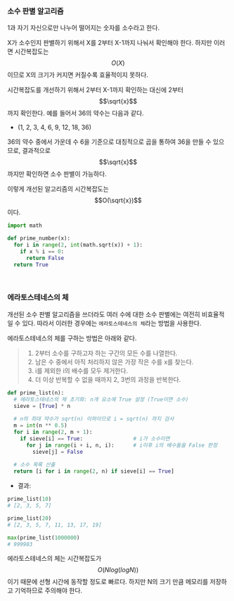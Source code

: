### 소수 판별 알고리즘
1과 자기 자신으로만 나누어 떨어지는 숫자를 소수라고 한다.

X가 소수인지 판별하기 위해서 X를 2부터 X-1까지 나눠서 확인해야 한다. 
하지만 이러면 시간복잡도는 $$O(X)$$이므로 X의 크기가 커지면 커질수록 효율적이지 못하다.  

시간복잡도를 개선하기 위해서 2부터 X-1까지 확인하는 대신에 2부터 $$\sqrt{x}$$까지 확인한다.
예를 들어서 36의 약수는 다음과 같다.

* (1, 2, 3, 4, 6, 9, 12, 18, 36)

36의 약수 중에서 가운데 수 6을 기준으로 대칭적으로 곱을 통하여 36을 만들 수 있으므로, 결과적으로 $$\sqrt{x}$$까지만 확인하면 소수 판별이 가능하다. 

이렇게 개선된 알고리즘의 시간복잡도는 $$O(\sqrt{x})$$이다.

``` python
import math

def prime_number(x):
  for i in range(2, int(math.sqrt(x)) + 1):
    if x % i == 0:
      return False
  return True
```
<br/>

### 에라토스테네스의 체
개선된 소수 판별 알고리즘을 쓰더라도 여러 수에 대한 소수 판별에는 여전히 비효율적일 수 있다. 
따라서 이러한 경우에는 ```에라토스테네스의 체```라는 방법을 사용한다.

에라토스테네스의 체를 구하는 방법은 아래와 같다.
>1. 2부터 소수를 구하고자 하는 구간의 모든 수를 나열한다.
>2. 남은 수 중에서 아직 처리하지 않은 가장 작은 수를 x를 찾는다. 
>3. i를 제외한 i의 배수를 모두 제거한다.
>4. 더 이상 반복할 수 없을 때까지 2, 3번의 과정을 반복한다.

``` python
def prime_list(n):
  # 에라토스테네스의 체 초기화: n개 요소에 True 설정 (True이면 소수)
  sieve = [True] * n
  
  # n의 최대 약수가 sqrt(n) 이하이므로 i = sqrt(n) 까지 검사
  m = int(n ** 0.5)
  for i in range(2, m + 1):
    if sieve[i] == True:                # i가 소수이면
      for j in range(i + i, n, i):      # i이후 i의 배수들을 False 판정
        sieve[j] = False
  
  # 소수 목록 산출
  return [i for i in range(2, n) if sieve[i] == True]
```
* 결과:
``` python
prime_list(10)
# [2, 3, 5, 7]

prime_list(20)
# [2, 3, 5, 7, 11, 13, 17, 19]

max(prime_list(1000000)
# 999983
```

에라토스테네스의 체는 시간복잡도가 $$O(Nlog(logN))$$이기 때문에 선형 시간에 동작할 정도로 빠르다. 
하지만 N의 크기 만큼 메모리를 저장하고 기억하므로 주의해야 한다.